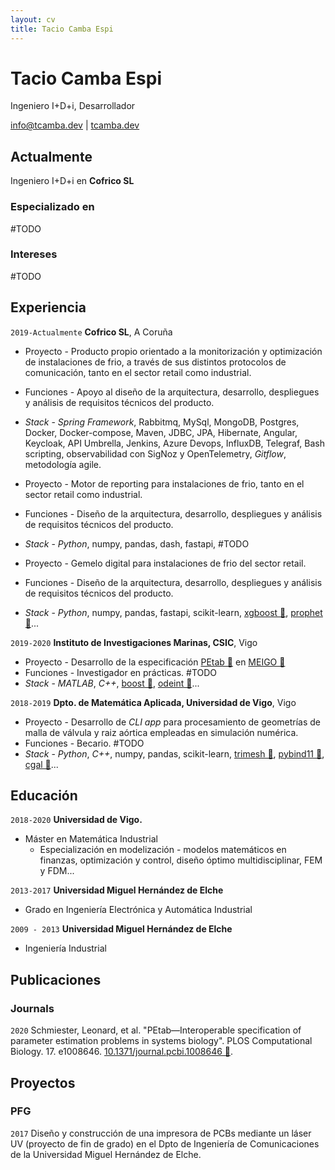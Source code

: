 ```yaml
---
layout: cv
title: Tacio Camba Espi
---
```

# Tacio Camba Espi
Ingeniero I+D+i, Desarrollador

<div id="webaddress">
<a href="mailto:info@tcamba.dev">info@tcamba.dev</a>
| <a href="https://tcamba.dev">tcamba.dev</a>
</div>


## Actualmente

Ingeniero I+D+i en __Cofrico SL__

### Especializado en

#TODO


### Intereses

#TODO


## Experiencia

`2019-Actualmente`
__Cofrico SL__, A Coruña
      
  - Proyecto - Producto propio orientado a la monitorización y optimización de instalaciones de frio, a través de sus distintos protocolos de comunicación, tanto en el sector retail como industrial.
  - Funciones - Apoyo al diseño de la arquitectura, desarrollo, despliegues y análisis de requisitos técnicos del producto.
  - _Stack_ - _Spring Framework_, Rabbitmq, MySql, MongoDB, Postgres, Docker, Docker-compose, Maven, JDBC, JPA, Hibernate, Angular, Keycloak, API Umbrella, Jenkins,  Azure Devops, InfluxDB, Telegraf, Bash scripting, observabilidad con SigNoz y OpenTelemetry, _Gitflow_, metodología agile.

  - Proyecto - Motor de reporting para instalaciones de frio, tanto en el sector retail como industrial. 
  - Funciones - Diseño de la arquitectura, desarrollo, despliegues y análisis de requisitos técnicos del producto.
  - _Stack_ - _Python_, numpy, pandas, dash, fastapi, #TODO

  - Proyecto - Gemelo digital para instalaciones de frio del sector retail.
  - Funciones - Diseño de la arquitectura, desarrollo, despliegues y análisis de requisitos técnicos del producto.
  - _Stack_ - _Python_, numpy, pandas, fastapi, scikit-learn, [xgboost 🔗](https://xgboost.readthedocs.io/en/stable/python/index.html), [prophet 🔗](https://facebook.github.io/prophet/)...

`2019-2020`
__Instituto de Investigaciones Marinas, CSIC__, Vigo

  - Proyecto - Desarrollo de la especificación [PEtab 🔗](https://petab.readthedocs.io/en/stable/) en [MEIGO 🔗](http://gingproc.iim.csic.es/meigo.html)
  - Funciones - Investigador en prácticas. #TODO
  - _Stack_ - _MATLAB_, _C++_, [boost 🔗](https://www.boost.org/), [odeint 🔗](https://headmyshoulder.github.io/odeint-v2/)...

`2018-2019`
__Dpto. de Matemática Aplicada, Universidad de Vigo__, Vigo
  
  - Proyecto - Desarrollo de _CLI app_ para procesamiento de geometrías de malla de válvula y raiz aórtica empleadas en simulación numérica.
  - Funciones - Becario. #TODO
  - _Stack_ - _Python_, _C++_, numpy, pandas, scikit-learn, [trimesh 🔗](https://github.com/mikedh/trimesh),  [pybind11 🔗](https://github.com/pybind/pybind11), [cgal 🔗](https://www.cgal.org/)...

## Educación

`2018-2020`
__Universidad de Vigo.__

  - Máster en Matemática Industrial
    - Especialización en modelización - modelos matemáticos en finanzas, optimización y control, diseño óptimo multidisciplinar, FEM y FDM...

`2013-2017`
__Universidad Miguel Hernández de Elche__

  - Grado en Ingeniería Electrónica y Automática Industrial

`2009 - 2013`
__Universidad Miguel Hernández de Elche__

  - Ingeniería Industrial


## Publicaciones

### Journals

`2020`
Schmiester, Leonard, et al. "PEtab—Interoperable specification of parameter estimation problems in systems biology". PLOS Computational Biology. 17. e1008646. [10.1371/journal.pcbi.1008646 🔗](https://journals.plos.org/ploscompbiol/article?id=10.1371/journal.pcbi.1008646).


## Proyectos

### PFG

`2017` Diseño y construcción de una impresora de PCBs mediante un láser UV (proyecto de fin de grado) en el Dpto de Ingeniería de Comunicaciones de la Universidad Miguel Hernández de Elche.    